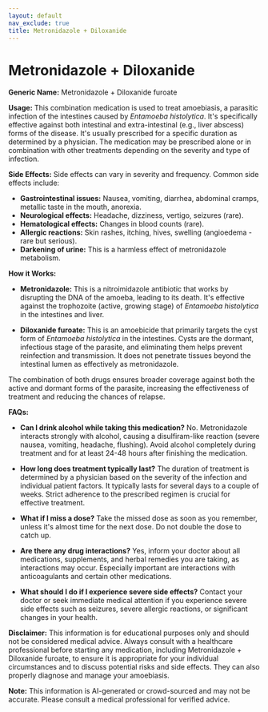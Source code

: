 ```yaml
---
layout: default
nav_exclude: true
title: Metronidazole + Diloxanide
---
```


# Metronidazole + Diloxanide

**Generic Name:** Metronidazole + Diloxanide furoate

**Usage:** This combination medication is used to treat amoebiasis, a parasitic infection of the intestines caused by *Entamoeba histolytica*.  It's specifically effective against both intestinal and extra-intestinal (e.g., liver abscess) forms of the disease.  It's usually prescribed for a specific duration as determined by a physician.  The medication may be prescribed alone or in combination with other treatments depending on the severity and type of infection.

**Side Effects:**  Side effects can vary in severity and frequency. Common side effects include:

* **Gastrointestinal issues:** Nausea, vomiting, diarrhea, abdominal cramps, metallic taste in the mouth, anorexia.
* **Neurological effects:** Headache, dizziness, vertigo, seizures (rare).
* **Hematological effects:**  Changes in blood counts (rare).
* **Allergic reactions:** Skin rashes, itching, hives, swelling (angioedema - rare but serious).
* **Darkening of urine:** This is a harmless effect of metronidazole metabolism.


**How it Works:**

* **Metronidazole:** This is a nitroimidazole antibiotic that works by disrupting the DNA of the amoeba, leading to its death. It's effective against the trophozoite (active, growing stage) of *Entamoeba histolytica* in the intestines and liver.

* **Diloxanide furoate:** This is an amoebicide that primarily targets the cyst form of *Entamoeba histolytica* in the intestines.  Cysts are the dormant, infectious stage of the parasite, and eliminating them helps prevent reinfection and transmission.  It does not penetrate tissues beyond the intestinal lumen as effectively as metronidazole.

The combination of both drugs ensures broader coverage against both the active and dormant forms of the parasite, increasing the effectiveness of treatment and reducing the chances of relapse.


**FAQs:**

* **Can I drink alcohol while taking this medication?** No.  Metronidazole interacts strongly with alcohol, causing a disulfiram-like reaction (severe nausea, vomiting, headache, flushing). Avoid alcohol completely during treatment and for at least 24-48 hours after finishing the medication.

* **How long does treatment typically last?** The duration of treatment is determined by a physician based on the severity of the infection and individual patient factors. It typically lasts for several days to a couple of weeks.  Strict adherence to the prescribed regimen is crucial for effective treatment.

* **What if I miss a dose?** Take the missed dose as soon as you remember, unless it's almost time for the next dose. Do not double the dose to catch up.

* **Are there any drug interactions?** Yes, inform your doctor about all medications, supplements, and herbal remedies you are taking, as interactions may occur.  Especially important are interactions with anticoagulants and certain other medications.

* **What should I do if I experience severe side effects?** Contact your doctor or seek immediate medical attention if you experience severe side effects such as seizures, severe allergic reactions, or significant changes in your health.


**Disclaimer:** This information is for educational purposes only and should not be considered medical advice. Always consult with a healthcare professional before starting any medication, including Metronidazole + Diloxanide furoate, to ensure it is appropriate for your individual circumstances and to discuss potential risks and side effects.  They can also properly diagnose and manage your amoebiasis.


**Note:** This information is AI-generated or crowd-sourced and may not be accurate. Please consult a medical professional for verified advice.